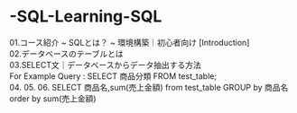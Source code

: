 # -SQL-Learning-SQL                                                   
01.コース紹介 ~ SQLとは？ ~ 環境構築｜初心者向け [Introduction]                
02.データベースのテーブルとは                                               
03.SELECT文｜データベースからデータ抽出する方法                            
For Example Query : SELECT  商品分類 FROM test_table;                   
04.
05. 
06.
SELECT  商品名,sum(売上金額)
from test_table
GROUP by 商品名
order by sum(売上金額)
